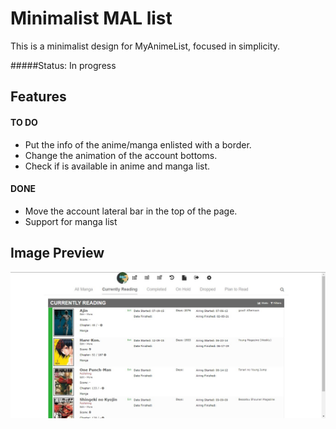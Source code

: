 # Minimalist MAL list

This is a minimalist design for MyAnimeList, 
focused in simplicity.

#####Status: In progress

## Features
#### TO DO
- Put the info of the anime/manga enlisted with a border.
- Change the animation of the account bottoms.
- Check if is available in anime and manga list.

#### DONE
- Move the account lateral bar in the top of the page.
- Support for manga list

## Image Preview
![Preview](assets\PreviewList.jpg)

<!--
## Installation and Settings
in progress.
-->